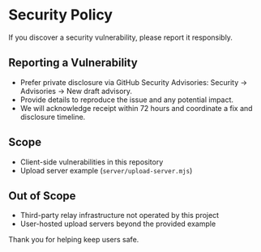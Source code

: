 # Security Policy

If you discover a security vulnerability, please report it responsibly.

## Reporting a Vulnerability

- Prefer private disclosure via GitHub Security Advisories: Security → Advisories → New draft advisory.
- Provide details to reproduce the issue and any potential impact.
- We will acknowledge receipt within 72 hours and coordinate a fix and disclosure timeline.

## Scope

- Client-side vulnerabilities in this repository
- Upload server example (`server/upload-server.mjs`)

## Out of Scope

- Third-party relay infrastructure not operated by this project
- User-hosted upload servers beyond the provided example

Thank you for helping keep users safe.
